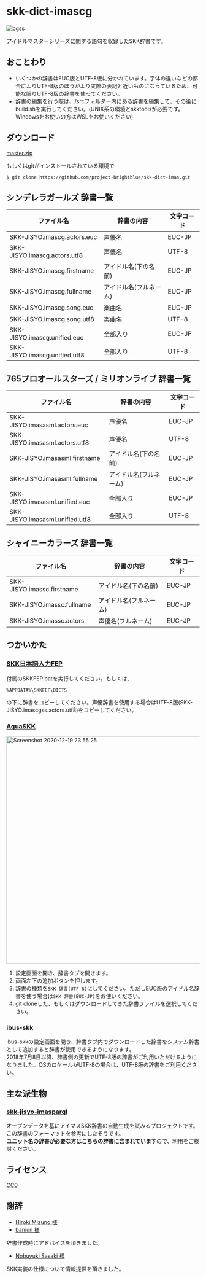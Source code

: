 # skk-dict-imascg

![cgss](https://user-images.githubusercontent.com/5173607/69078069-68471c00-0a7a-11ea-92aa-d363707e2a97.png)

アイドルマスターシリーズに関する語句を収録したSKK辞書です。

## おことわり

* いくつかの辞書はEUC版とUTF-8版に分かれています。字体の違いなどの都合によりUTF-8版のほうがより実際の表記と近いものになっているため、可能な限りUTF-8版の辞書を使ってください。
* 辞書の編集を行う際は、/srcフォルダー内にある辞書を編集して、その後にbuild.shを実行してください。(UNIX系の環境とskktoolsが必要です。Windowsをお使いの方はWSLをお使いください)

## ダウンロード

[master.zip](https://github.com/project-brightblue/skk-dict-imas/archive/master.zip)

もしくはgitがインストールされている環境で

```
$ git clone https://github.com/project-brightblue/skk-dict-imas.git
```

## シンデレラガールズ 辞書一覧

|ファイル名                   |辞書の内容             |文字コード|
|-----------------------------|-----------------------|----------|
|SKK-JISYO.imascg.actors.euc  |声優名                 |EUC-JP    |
|SKK-JISYO.imascg.actors.utf8 |声優名                 |UTF-8     |
|SKK-JISYO.imascg.firstname   |アイドル名(下の名前)   |EUC-JP    |
|SKK-JISYO.imascg.fullname    |アイドル名(フルネーム) |EUC-JP    |
|SKK-JISYO.imascg.song.euc    |楽曲名                 |EUC-JP    |
|SKK-JISYO.imascg.song.utf8   |楽曲名                 |UTF-8     |
|SKK-JISYO.imascg.unified.euc |全部入り               |EUC-JP    |
|SKK-JISYO.imascg.unified.utf8|全部入り               |UTF-8     |

## 765プロオールスターズ / ミリオンライブ 辞書一覧

|ファイル名                     |辞書の内容             |文字コード|
|-------------------------------|-----------------------|----------|
|SKK-JISYO.imasasml.actors.euc  |声優名                 |EUC-JP    |
|SKK-JISYO.imasasml.actors.utf8 |声優名                 |UTF-8     |
|SKK-JISYO.imasasml.firstname   |アイドル名(下の名前)   |EUC-JP    |
|SKK-JISYO.imasasml.fullname    |アイドル名(フルネーム) |EUC-JP    |
|SKK-JISYO.imasasml.unified.euc |全部入り               |EUC-JP    |
|SKK-JISYO.imasasml.unified.utf8|全部入り               |UTF-8     |

## シャイニーカラーズ 辞書一覧

|ファイル名                 |辞書の内容             |文字コード|
|---------------------------|-----------------------|----------|
|SKK-JISYO.imassc.firstname |アイドル名(下の名前)   |EUC-JP    |
|SKK-JISYO.imassc.fullname  |アイドル名(フルネーム) |EUC-JP    |
|SKK-JISYO.imassc.actors    |声優名(フルネーム)     |EUC-JP    |

## つかいかた

### [SKK日本語入力FEP](http://coexe.web.fc2.com/programs.html)

付属のSKKFEP.batを実行してください。もしくは、

```
%APPDATA%\SKKFEP\DICTS
```
の下に辞書をコピーしてください。声優辞書を使用する場合はUTF-8版(SKK-JISYO.imascgss.actors.utf8)をコピーしてください。

### [AquaSKK](https://github.com/codefirst/aquaskk)

<img width="592" alt="Screenshot 2020-12-19 23 55 25" src="https://user-images.githubusercontent.com/5173607/102692329-885f8680-420a-11eb-90ce-7f541483c1a3.png">

1. 設定画面を開き、辞書タブを開きます。
2. 画面左下の追加ボタンを押します。
3. 辞書の種類を`SKK 辞書(UTF-8)`にしてください。ただしEUC版のアイドル名辞書を使う場合は`SKK 辞書(EUC-JP)`をお使いください。
4. git cloneした、もしくはダウンロードしてきた辞書ファイルを選択してください。

### ibus-skk

ibus-skkの設定画面を開き、辞書タブ内でダウンロードした辞書をシステム辞書として追加すると辞書が使用できるようになります。  
2018年7月8日以降、辞書側の更新でUTF-8版の辞書がご利用いただけるようになりました。OSのロケールがUTF-8の場合は、UTF-8版の辞書をご利用ください。

## 主な派生物

### [skk-jisyo-imasparql](https://github.com/banjun/skk-jisyo-imasparql)

オープンデータを基にアイマスSKK辞書の自動生成を試みるプロジェクトです。この辞書のフォーマットを参考にしたそうです。  
**ユニット名の辞書が必要な方はこちらの辞書に含まれています**ので、利用をご検討ください。

## ライセンス

[CC0](https://creativecommons.org/publicdomain/zero/1.0/deed)  

## 謝辞

* [Hiroki Mizuno 様](https://github.com/mzp)
* [banjun 様](https://github.com/banjun)

辞書作成時にアドバイスを頂きました。

* [Nobuyuki Sasaki 様](https://github.com/nathancorvussolis)

SKK実装の仕様について情報提供を頂きました。
